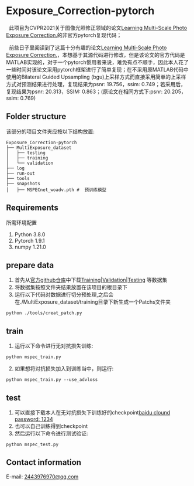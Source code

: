 # Exposure_Correction-pytorch
&nbsp; 此项目为CVPR2021关于图像光照修正领域的论文[Learning Multi-Scale Photo Exposure Correction.](https://arxiv.org/pdf/2003.11596.pdf)的非官方pytorch复现代码；
    
&nbsp; 前些日子里阅读到了这篇十分有趣的论文[Learning Multi-Scale Photo Exposure Correction.](https://arxiv.org/pdf/2003.11596.pdf)，本想基于其源代码进行修改，但是该论文的官方代码是MATLAB实现的，对于一个pytorch惯用者来说，难免有点不顺手，因此本人花了一些时间对该论文采用pytorch框架进行了简单复现；在不采用原MATLAB代码中使用的Bilateral Guided Upsampling (bgu)上采样方式而直接采用简单的上采样方式对预测结果进行处理，复现结果为psnr: 19.756，ssim: 0.749；若采用后，复现结果为psnr: 20.313，SSIM: 0.863；(原论文在相同方式下:psnr: 20.205，ssim: 0.769)
    

## Folder structure
该部分的项目文件夹应按以下结构放置:
```
Exposure_Correction-pytorch
├── MultiExposure_dataset
│   ├── testing
│   ├── training
│   └── validation
├── log
├── run-out
├── tools
├── snapshots
│   ├── MSPECnet_woadv.pth #  预训练模型
```
## Requirements
所需环境配置
1. Python  3.8.0
2. Pytorch 1.9.1
3. numpy   1.21.0

## prepare data
1. 首先从[官方github仓库](https://github.com/mahmoudnafifi/Exposure_Correction)中下载[Training](https://ln2.sync.com/dl/141f68cf0/mrt3jtm9-ywbdrvtw-avba76t4-w6fw8fzj)|[Validation](https://ln2.sync.com/dl/49a6738c0/3m3imxpe-w6eqiczn-vripaqcf-jpswtcfr)|[Testing](https://ln2.sync.com/dl/098a6c5e0/cienw23w-usca2rgh-u5fxikex-q7vydzkp) 等数据集
2. 将数据集按照文件夹结果放置在该项目的根目录下
3. 运行以下代码对数据进行切分预处理,之后会在./MultiExposure_dataset/training目录下新生成一个Patchs文件夹
```
python ./tools/creat_patch.py
```
## train
1. 运行以下命令进行无对抗损失训练:
```
python mspec_train.py
```

2. 如果想将对抗损失加入到训练当中，则运行:
```
python mspec_train.py --use_advloss
```

## test
1. 可以直接下载本人在无对抗损失下训练好的checkpoint[baidu clound password: 1234](https://pan.baidu.com/s/1GlXrhQfdasCPStcPp5ahyQ)
2. 也可以自己训练得到checkpoint
3. 然后运行以下命令进行测试验证:
```
python mspec_test.py
```
## Contact information
E-mail: 2443976970@qq.com
